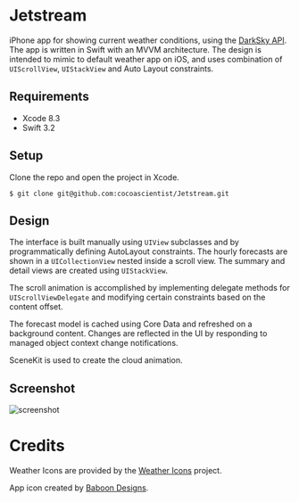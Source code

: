 # Jetstream

iPhone app for showing current weather conditions, using the [DarkSky API](https://darksky.net/dev/). The app is written in Swift with an MVVM architecture. The design is intended to mimic to default weather app on iOS, and uses combination of `UIScrollView`, `UIStackView` and Auto Layout constraints.

## Requirements

* Xcode 8.3
* Swift 3.2

## Setup

Clone the repo and open the project in Xcode.

	$ git clone git@github.com:cocoascientist/Jetstream.git

## Design

The interface is built manually using `UIView` subclasses and by programmatically defining AutoLayout constraints. The hourly forecasts are shown in a `UICollectionView` nested inside a scroll view. The summary and detail views are created using `UIStackView`.

The scroll animation is accomplished by implementing delegate methods for `UIScrollViewDelegate` and modifying certain constraints based on the content offset.

The forecast model is cached using Core Data and refreshed on a background content. Changes are reflected in the UI by responding to managed object context change notifications.

SceneKit is used to create the cloud animation.

## Screenshot

![screenshot](http://i.imgur.com/oAJqVVC.gif)

# Credits

Weather Icons are provided by the [Weather Icons](https://github.com/erikflowers/weather-icons) project.

App icon created by [Baboon Designs](https://thenounproject.com/baboondesigns/).
